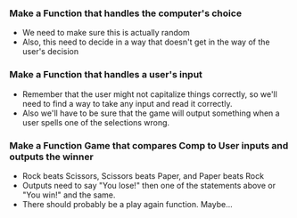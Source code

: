### Make a Function that handles the computer's choice
- We need to make sure this is actually random
- Also, this need to decide in a way that doesn't get in the way of the user's decision

### Make a Function that handles a user's input
- Remember that the user might not capitalize things correctly, so we'll need to find a way to take any input and read it correctly.
- Also we'll have to be sure that the game will output something when a user spells one of the selections wrong.

### Make a Function Game that compares Comp to User inputs and outputs the winner
- Rock beats Scissors, Scissors beats Paper, and Paper beats Rock
- Outputs need to say "You lose!" then one of the statements above or "You win!" and the same.
- There should probably be a play again function. Maybe...